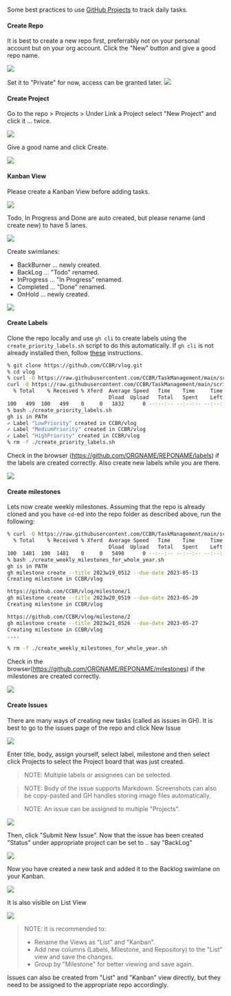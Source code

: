###

Some best practices to use [GitHub Projects](https://docs.github.com/en/issues/planning-and-tracking-with-projects/learning-about-projects/about-projects) to track daily tasks.

#### Create Repo

It is best to create a new repo first, preferrably not on your personal account but on your org account. 
Click the "New" button and give a good repo name.

![](img/2023-05-10-10-32-31.png)

Set it to "Private" for now, access can be granted later.
![](img/2023-05-10-10-33-37.png)

#### Create Project

Go to the repo > Projects > Under Link a Project select "New Project" and click it ... twice.

![](img/2023-05-10-10-37-34.png)

Give a good name and click Create.

![](img/2023-05-10-10-42-25.png)

#### Kanban View

Please create a Kanban View before adding tasks.

![](img/2023-05-10-10-44-32.png)

Todo, In Progress and Done are auto created, but please rename (and create new) to have 5 lanes.

![](img/2023-05-10-10-48-06.png)

Create swimlanes:

 - BackBurner ... newly created.
 - BackLog ... "Todo" renamed.
 - InProgress ... "In Progress" renamed.
 - Completed ... "Done" renamed.
 - OnHold ... newly created.

![](img/2023-05-10-10-49-36.png)

#### Create Labels

Clone the repo locally and use `gh cli` to create labels using the `create_priority_labels.sh` script to do this automatically. If `gh cli` is not already installed then, follow [these](https://github.com/cli/cli#installation) instructions.

```bash
% git clone https://github.com/CCBR/vlog.git 
% cd vlog
% curl -O https://raw.githubusercontent.com/CCBR/TaskManagement/main/scripts/create_priority_labels.sh
curl -O https://raw.githubusercontent.com/CCBR/TaskManagement/main/scripts/create_priority_labels.sh
  % Total    % Received % Xferd  Average Speed   Time    Time     Time  Current
                                 Dload  Upload   Total   Spent    Left  Speed
100   499  100   499    0     0   1832      0 --:--:-- --:--:-- --:--:--  1868
% bash ./create_priority_labels.sh                                         
gh is in PATH
✓ Label "LowPriority" created in CCBR/vlog
✓ Label "MediumPriority" created in CCBR/vlog
✓ Label "HighPriority" created in CCBR/vlog
% rm -f ./create_priority_labels.sh 
```

Check in the browser (https://github.com/ORGNAME/REPONAME/labels) if the labels are created correctly. Also create new labels while you are there.

![](/img/2023-05-10-11-41-58.png)

#### Create milestones

Lets now create weekly milestones. Assuming that the repo is already cloned and you have `cd`-ed into the repo folder as described above, run the following:

```bash
% curl -O https://raw.githubusercontent.com/CCBR/TaskManagement/main/scripts/create_weekly_milestones_for_whole_year.sh
  % Total    % Received % Xferd  Average Speed   Time    Time     Time  Current
                                 Dload  Upload   Total   Spent    Left  Speed
100  1481  100  1481    0     0   5498      0 --:--:-- --:--:-- --:--:--  5609
% bash ./create_weekly_milestones_for_whole_year.sh                        
gh is in PATH
gh milestone create --title 2023w19_0512 --due-date 2023-05-13
Creating milestone in CCBR/vlog

https://github.com/CCBR/vlog/milestone/1
gh milestone create --title 2023w20_0519 --due-date 2023-05-20
Creating milestone in CCBR/vlog

https://github.com/CCBR/vlog/milestone/2
gh milestone create --title 2023w21_0526 --due-date 2023-05-27
Creating milestone in CCBR/vlog
.... 

% rm -f ./create_weekly_milestones_for_whole_year.sh
```

Check in the browser(https://github.com/ORGNAME/REPONAME/milestones) if the milestones are created correctly.

![](img/2023-05-10-11-44-04.png)

#### Create Issues

There are many ways of creating new tasks (called as issues in GH). It is best to go to the issues page of the repo and click New Issue

![](img/2023-05-10-11-56-09.png)

Enter title, body, assign yourself, select label, milestone and then select click Projects to select the Project board that was just created.

> NOTE: Multiple labels or assignees can be selected.

> NOTE: Body of the issue supports Markdown. Screenshots can also be copy-pasted and GH handles storing image files automatically.

> NOTE: An issue can be assigned to multiple "Projects".

![](img/2023-05-10-11-58-12.png)

Then, click "Submit New Issue". Now that the issue has been created "Status" under appropriate project can be set to .. say "BackLog"

![](img/2023-05-10-12-00-24.png)

Now you have created a new task and added it to the Backlog swimlane on your Kanban.

![](img/2023-05-10-12-01-44.png)

It is also visible on List View

![](img/2023-05-10-12-02-34.png)

> NOTE: It is recommended to:
> 
> - Rename the Views as "List" and "Kanban". 
> - Add new columns (Labels, Milestone, and Repository) to the "List" view and save the changes. 
> - Group by "Milestone" for better viewing and save again.

Issues can also be created from "List" and "Kanban" view directly, but they need to be assigned to the appropriate repo accordingly.
